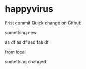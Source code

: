 # happyvirus
Frist commit 
Quick change on Github
 
something new

as
df
as
df
asd
fas
df

from local

something changed
